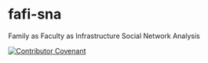 # fafi-sna
Family as Faculty as Infrastructure Social Network Analysis

[![Contributor Covenant](https://img.shields.io/badge/Contributor%20Covenant-2.1-4baaaa.svg)](code_of_conduct.md)
